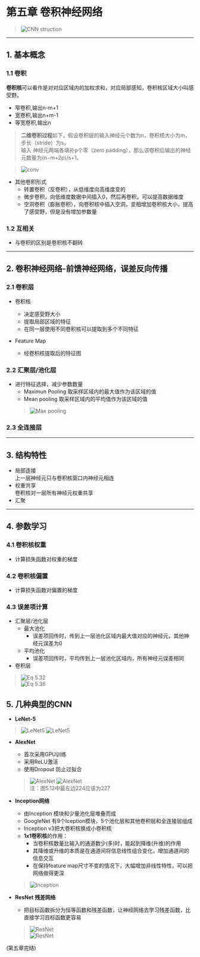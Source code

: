 # 第五章 卷积神经网络
>![CNN struction](image/conv_stru.png)   

---
## 1. 基本概念

### 1.1 卷积
**卷积核**可以看作是对对应区域内的加权求和，对应局部感知，卷积核区域大小叫感受野。
  - 窄卷积,输出n-m+1
  - 宽卷积,输出n+m-1
  - 等宽卷积,输出n   

> **二维卷积过程**如下，假设卷积层的输入神经元个数为n，卷积核大小为m，步长（stride）为s，   
输入 神经元两端各填补p个零（zero padding），那么该卷积后输出的神经元数量为(n−m+2p)/s+1。   

>![conv](image/conv.gif)   

  - 其他卷积形式
    * 转置卷积（反卷积），从低维度向高维度变的
    * 微步卷积，向低维度数据中间插入0，然后再卷积，可以提高数据维度
    * 空洞卷积（膨胀卷积），向卷积核中插入空洞，变相增加卷积核大小，提高了感受野，但是没有增加参数量

### 1.2 互相关
- 与卷积的区别是卷积核不翻转   

---
## 2. 卷积神经网络-前馈神经网络，误差反向传播   

### 2.1 卷积层
- 卷积核
  - 决定感受野大小
  - 提取局部区域的特征
  - 在同一层使用不同卷积核可以提取到多个不同特征   

- Feature Map
  - 经卷积核提取后的特征图

### 2.2 汇聚层/池化层
- 进行特征选择，减少参数数量
  - Maximun Pooling 取采样区域内的最大值作为该区域的值
  - Mean pooling 取采样区域内的平均值作为该区域的值   
  >![Max pooling](image/max_pooling.png)   

### 2.3 全连接层   

---
## 3. 结构特性
  - 局部连接   
    上一层神经元只与卷积核窗口内神经元相连
  - 权重共享   
    卷积核对一层所有神经元权重共享
  - 汇聚   

---
## 4. 参数学习
### 4.1 卷积核权重
- 计算损失函数对权重的梯度   

### 4.2 卷积核偏置
- 计算损失函数对偏置的梯度   

### 4.3 误差项计算
- 汇聚层/池化层
  * 最大池化   
      + 误差项回传时，传到上一层池化区域内最大值对应的神经元，其他神经元误差为0
  * 平均池化   
      + 误差项回传时，平均传到上一层池化区域内，所有神经元误差相同
- 卷积层
>![Eq 5.32](image/eq5.32.png)   
>![Eq 5.36](image/eq5.36.png)   

## 5. 几种典型的CNN
  - **LeNet-5**
>![LeNet5](image/LeNet-5_1.png)
>![LeNet5](image/LeNet-5_2.png)   

  - **AlexNet**
    * 首次采用GPU训练
    * 采用ReLU激活
    * 使用Dropout 防止过拟合
    >![AlexNet](image/AlexNet.png)
    >![AlexNet](image/AlexNet2.png)   
    注：图5.12中最左边224应该为227   
  - **Inception网络**
      * 由Inception 模块和少量池化层堆叠而成
      * GoogleNet 有9个Iception模块，5个池化层和其他卷积层和全连接层组成
      * Inception v3把大卷积核换成小卷积核
      * **1x1卷积核**的作用：
        + 当卷积核数量比输入的通道数少(多)时，能起到降维(升维)的作用  
        + 其降维或升维的本质是在通道间将信息线性组合变化，增加通道间的信息交互
        + 在保持feature map尺寸不变的情况下，大幅增加非线性特性，可以把网络做得更深
      >![Inception](image/Inception.png)   

  - **ResNet 残差网络**
      * 把目标函数拆分为恒等函数和残差函数，让神经网络去学习残差函数，比直接学习目标函数更容易
      >![ResNet](image/ResNet-1.png)   
      >![ResNet](image/ResNet-2.png)   

(第五章完结)
